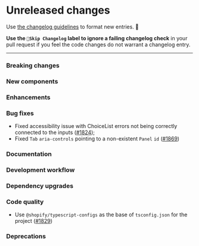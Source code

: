 # Unreleased changes

Use [the changelog guidelines](https://git.io/polaris-changelog-guidelines) to format new entries. 💜

**Use the `🤖Skip Changelog` label to ignore a failing changelog check** in your pull request if you feel the code changes do not warrant a changelog entry.

---

### Breaking changes

### New components

### Enhancements

### Bug fixes

- Fixed accessibility issue with ChoiceList errors not being correctly connected to the inputs ([#1824](https://github.com/Shopify/polaris-react/pull/1824));
- Fixed `Tab` `aria-controls` pointing to a non-existent `Panel` `id` ([#1869](https://github.com/Shopify/polaris-react/pull/1869))

### Documentation

### Development workflow

### Dependency upgrades

### Code quality

- Use `@shopify/typescript-configs` as the base of `tsconfig.json` for the project ([#1829](https://github.com/Shopify/polaris-react/pull/1829))

### Deprecations
